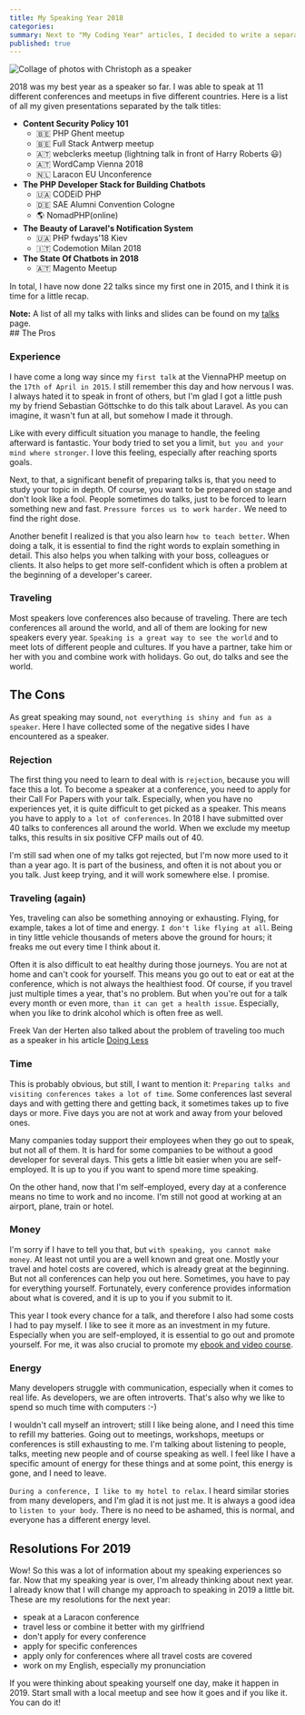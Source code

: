 ```yaml
---
title: My Speaking Year 2018
categories:
summary: Next to "My Coding Year" articles, I decided to write a separate article about my speaking experiences from 2018 this year as well. It is primarily a recap for myself but may help others to see the pros and cons of speaking as a developer.
published: true
---
```


<img class="blogimage" alt="Collage of photos with Christoph as a speaker" src="/images/blog/header_speaking2018.jpg" />

2018 was my best year as a speaker so far. I was able to speak at 11 different conferences and meetups in five different countries. Here is a list of all my given presentations separated by the talk titles:

* **Content Security Policy 101**
    * 🇧🇪 PHP Ghent meetup
    * 🇧🇪 Full Stack Antwerp meetup
    * 🇦🇹 webclerks meetup (lightning talk in front of Harry Roberts 😃)
    * 🇦🇹 WordCamp Vienna 2018
    * 🇳🇱 Laracon EU Unconference
* **The PHP Developer Stack for Building Chatbots**
    * 🇺🇦 CODEiD PHP
    * 🇩🇪 SAE Alumni Convention Cologne
    * 🌎 NomadPHP(online)
* **The Beauty of Laravel's Notification System**
    * 🇺🇦 PHP fwdays'18 Kiev
    * 🇮🇹 Codemotion Milan 2018
* **The State Of Chatbots in 2018**
    * 🇦🇹 Magento Meetup
    
In total, I have now done 22 talks since my first one in 2015, and I think it is time for a little recap.
    
<div class="blognote"><strong>Note:</strong> A list of all my talks with links and slides can be found on my <a href="/talks">talks</a> page.</div>
## The Pros

### Experience

I have come a long way since my `first talk` at the ViennaPHP meetup on the `17th of April in 2015`. I still remember this day and how nervous I was. I always hated it to speak in front of others, but I'm glad I got a little push my by friend Sebastian Göttschke to do this talk about Laravel. As you can imagine, it wasn't fun at all, but somehow I made it through.

Like with every difficult situation you manage to handle, the feeling afterward is fantastic. Your body tried to set you a limit, `but you and your mind where stronger`. I love this feeling, especially after reaching sports goals.

Next, to that, a significant benefit of preparing talks is, that you need to study your topic in depth. Of course, you want to be prepared on stage and don't look like a fool. People sometimes do talks, just to be forced to learn something new and fast. `Pressure forces us to work harder.` We need to find the right dose.

Another benefit I realized is that you also learn `how to teach better`. When doing a talk, it is essential to find the right words to explain something in detail. This also helps you when talking with your boss, colleagues or clients. It also helps to get more self-confident which is often a problem at the beginning of a developer's career.

### Traveling

Most speakers love conferences also because of traveling. There are tech conferences all around the world, and all of them are looking for new speakers every year. `Speaking is a great way to see the world` and to meet lots of different people and cultures. If you have a partner, take him or her with you and combine work with holidays. Go out, do talks and see the world.

## The Cons

As great speaking may sound, `not everything is shiny and fun as a speaker`. Here I have collected some of the negative sides I have encountered as a speaker.

### Rejection

The first thing you need to learn to deal with is `rejection`, because you will face this a lot. To become a speaker at a conference, you need to apply for their Call For Papers with your talk. Especially, when you have no experiences yet, it is quite difficult to get picked as a speaker. This means you have to apply to `a lot of conferences`. In 2018 I have submitted over 40 talks to conferences all around the world. When we exclude my meetup talks, this results in six positive CFP mails out of 40.

I'm still sad when one of my talks got rejected, but I'm now more used to it than a year ago. It is part of the business, and often it is not about you or you talk. Just keep trying, and it will work somewhere else. I promise.

### Traveling (again)

Yes, traveling can also be something annoying or exhausting. Flying, for example, takes a lot of time and energy. `I don't like flying at all`. Being in tiny little vehicle thousands of meters above the ground for hours; it freaks me out every time I think about it.

Often it is also difficult to eat healthy during those journeys. You are not at home and can't cook for yourself. This means you go out to eat or eat at the conference, which is not always the healthiest food. Of course, if you travel just multiple times a year, that's no problem. But when you're out for a talk every month or even more, `than it can get a health issue`. Especially, when you like to drink alcohol which is often free as well.

Freek Van der Herten also talked about the problem of traveling too much as a speaker in his article [Doing Less](https://murze.be/doing-less)

### Time

This is probably obvious, but still, I want to mention it: `Preparing talks and visiting conferences takes a lot of time`. Some conferences last several days and with getting there and getting back, it sometimes takes up to five days or more. Five days you are not at work and away from your beloved ones.

Many companies today support their employees when they go out to speak, but not all of them. It is hard for some companies to be without a good developer for several days. This gets a little bit easier when you are self-employed. It is up to you if you want to spend more time speaking.

On the other hand, now that I'm self-employed, every day at a conference means no time to work and no income. I'm still not good at working at an airport, plane, train or hotel.

### Money

I'm sorry if I have to tell you that, but `with speaking, you cannot make money`. At least not until you are a well known and great one. Mostly your travel and hotel costs are covered, which is already great at the beginning. But not all conferences can help you out here. Sometimes, you have to pay for everything yourself. Fortunately, every conference provides information about what is covered, and it is up to you if you submit to it.

This year I took every chance for a talk, and therefore I also had some costs I had to pay myself. I like to see it more as an investment in my future. Especially when you are self-employed, it is essential to go out and promote yourself. For me, it was also crucial to promote my [ebook and video course](https://store.christoph-rumpel.com/).

### Energy

Many developers struggle with communication, especially when it comes to real life. As developers, we are often introverts. That's also why we like to spend so much time with computers :-)

I wouldn't call myself an introvert; still I like being alone, and I need this time to refill my batteries. Going out to meetings, workshops, meetups or conferences is still exhausting to me. I'm talking about listening to people, talks, meeting new people and of course speaking as well. I feel like I have a specific amount of energy for these things and at some point, this energy is gone, and I need to leave.
 
 `During a conference, I like to my hotel to relax`. I heard similar stories from many developers, and I'm glad it is not just me. It is always a good idea to `listen to your body`. There is no need to be ashamed, this is normal, and everyone has a different energy level.

## Resolutions For 2019

Wow! So this was a lot of information about my speaking experiences so far. Now that my speaking year is over, I'm already thinking about next year. I already know that I will change my approach to speaking in 2019 a little bit. These are my resolutions for the next year:

* speak at a Laracon conference
* travel less or combine it better with my girlfriend
* don't apply for every conference
* apply for specific conferences
* apply only for conferences where all travel costs are covered
* work on my English, especially my pronunciation 

If you were thinking about speaking yourself one day, make it happen in 2019. Start small with a local meetup and see how it goes and if you like it. You can do it!



